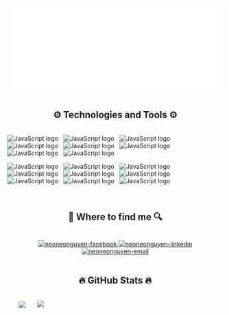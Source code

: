 <!-- Trungquandev -->
<a href="#" target="_blank">
  <img src="SVG/neonguyen-backgound.svg" width="1200" alt="neonguyen-official" />
</a>

<h2 align="center">⚙ Technologies and Tools ⚙</h2>
<br>
<!-- https://simpleicons.org/ -->
<span><img src="https://img.shields.io/badge/VS Code-27374D?logo=visualstudiocode&logoColor=#007ACC" alt="JavaScript logo" title="VS Code" height="25" /></span>
&nbsp;
<span><img src="https://img.shields.io/badge/VS Studio-27374D?logo=visualstudio&logoColor=#5C2D91" alt="JavaScript logo" title="VS Studio Code" height="25" /></span>
&nbsp;
<span><img src="https://img.shields.io/badge/.net-27374D?logo=dotnet&logoColor=#512BD4" alt="JavaScript logo" title=".net" height="25" /></span>
&nbsp;
<span><img src="https://img.shields.io/badge/.net core-27374D?logo=dotnetcore&logoColor=#512BD4" alt="JavaScript logo" title=".net core" height="25" /></span>
&nbsp;
<span><img src="https://img.shields.io/badge/Javascript-27374D?logo=javascript&logoColor=#512BD4" alt="JavaScript logo" title="JavaScript" height="25" /></span>
&nbsp;
<span><img src="https://img.shields.io/badge/Node-27374D?logo=nodedotjs&logoColor=#512BD4" alt="JavaScript logo" title="Node" height="25" /></span>
&nbsp;
<span><img src="https://img.shields.io/badge/React-27374D?logo=React&logoColor=#512BD4" alt="JavaScript logo" title="React" height="25" /></span>
&nbsp;
<span><img src="https://img.shields.io/badge/ESLint-27374D?logo=eslint&logoColor=#4B32C3" alt="JavaScript logo" title="ESLint" height="25" /></span>
&nbsp;

<span><img src="https://img.shields.io/badge/Java-27374D?logo=java&logoColor=#4B32C3" alt="JavaScript logo" title="Java" height="25" /></span>
&nbsp;
<span><img src="https://img.shields.io/badge/Html5-27374D?logo=html5&logoColor=#033963" alt="JavaScript logo" title="Html5" height="25" /></span>
&nbsp;
<span><img src="https://img.shields.io/badge/Css3-27374D?logo=css3&logoColor=#033963" alt="JavaScript logo" title="Css3" height="25" /></span>
&nbsp;
<span><img src="https://img.shields.io/badge/MongoDB-27374D?logo=mongodb&logoColor=#033963" alt="JavaScript logo" title="MongoDB" height="25" /></span>
&nbsp;
<span><img src="https://img.shields.io/badge/Microsoftsqlserver-27374D?logo=microsoftsqlserver&logoColor=#033963" alt="JavaScript logo" title="Microsoftsqlserver" height="25" /></span>
&nbsp;
<span><img src="https://img.shields.io/badge/Oracle-27374D?logo=oracle&logoColor=#033963" alt="JavaScript logo" title="Oracle" height="25" /></span>
&nbsp;
<span><img src="https://img.shields.io/badge/Bootstrap-27374D?logo=bootstrap&logoColor=#033963" alt="JavaScript logo" title="Bootstrap" height="25" /></span>
&nbsp;
<span><img src="https://img.shields.io/badge/Figma-27374D?logo=figma&logoColor=#033963" alt="JavaScript logo" title="Figma" height="25" /></span>
&nbsp;
<span><img src="https://img.shields.io/badge/Adobe-27374D?logo=adobe&logoColor=#033963" alt="JavaScript logo" title="Adobe" height="25" /></span>
&nbsp;

<br>

<h2 align="center">🔎 Where to find me 🔍</h2>
<br>
<!-- https://icons8.com -->
<div align="center">
  <a href="https://www.facebook.com/imneoneonguyen/" target="blank">
    <img src="https://img.icons8.com/bubbles/100/000000/facebook.png"" alt="neoneonguyen-facebook" />
  </a>
  <!-- <a href="#" target="blank">
    <img src="https://img.icons8.com/bubbles/100/000000/youtube-squared.png" alt="neoneonguyen-youtube" />
  </a> -->
  <a href="https://www.linkedin.com/in/neo-nguyen-36193815b/" target="blank">
    <img src="https://img.icons8.com/bubbles/100/000000/linkedin.png" alt="neoneonguyen-linkedin" />
  </a>
  <!-- <a href="#" target="blank">
    <img src="https://img.icons8.com/bubbles/100/000000/instagram.png" alt="neoneonguyen-instagram" />
  </a> -->
  <a href="mailto:imneoneonguyen@gmail.com" target="blank">
    <img src="https://img.icons8.com/bubbles/100/000000/apple-mail.png" alt="neoneonguyen-email" />
  </a>
</div>

<br>


<h2 align="center">🔥 GitHub Stats 🔥</h2>
<!-- https://github.com/anuraghazra/github-readme-stats -->
<br>
<div align=center>
  <a href="#" title="NeoNeoNguyen">
    <img width="315" align="center" src="https://github-readme-stats.vercel.app/api/top-langs/?username=neoneonguyen&hide=c%23,powershell,Mathematica,Ruby,Objective-C,Objective-C%2b%2b,Cuda&title_color=61dafb&text_color=ffffff&icon_color=61dafb&bg_color=20232a&langs_count=8&layout=compact&border_color=61dafb&hide_border=true" />
  </a>
  <a href="#" title="NeoNeoNguyen">
    <img align="right" width="434" src="https://github-readme-stats.vercel.app/api?username=neoneonguyen&show_icons=true&theme=react&border_color=61dafb&hide_border=true" />
  </a>
</div>

<br>







